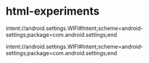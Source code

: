 # html-experiments

intent://android.settings.WIFI#Intent;scheme=android-settings;package=com.android.settings;end

intent://android.settings.WIFI#Intent;scheme=android-settings;package=com.android.settings;end

